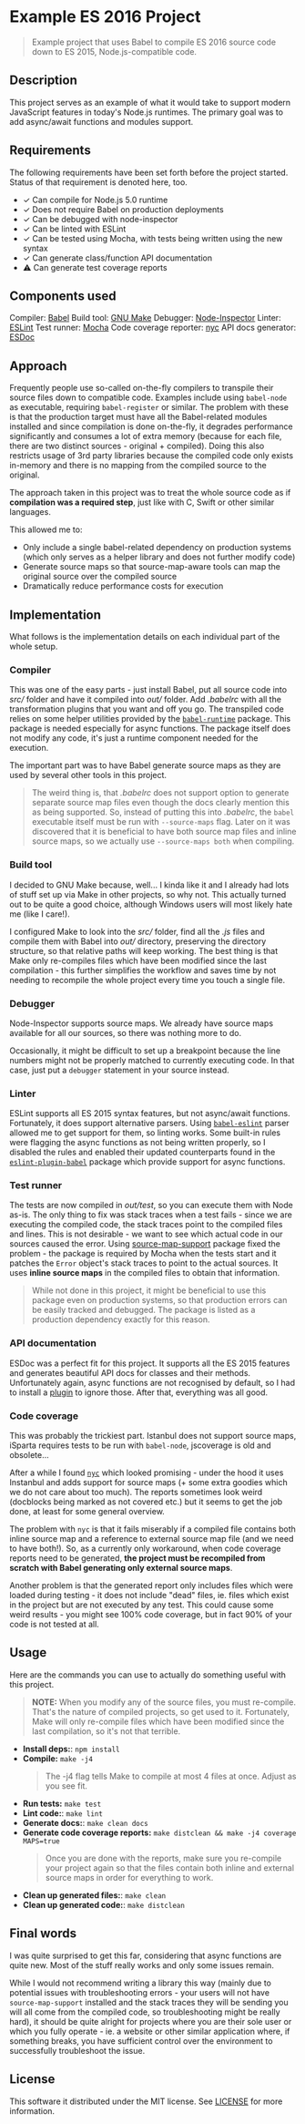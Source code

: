 # Example ES 2016 Project

> Example project that uses Babel to compile ES 2016 source code down to ES 2015, Node.js-compatible code.

## Description

This project serves as an example of what it would take to support modern JavaScript features in today's Node.js runtimes. The primary goal was to add async/await functions and modules support.

## Requirements

The following requirements have been set forth before the project started. Status of that requirement is denoted here, too.

- ✓ Can compile for Node.js 5.0 runtime
- ✓ Does not require Babel on production deployments
- ✓ Can be debugged with node-inspector
- ✓ Can be linted with ESLint
- ✓ Can be tested using Mocha, with tests being written using the new syntax
- ✓ Can generate class/function API documentation
- ⚠︎ Can generate test coverage reports

## Components used

Compiler: [Babel](https://babeljs.io)
Build tool: [GNU Make](https://www.gnu.org/software/make)
Debugger: [Node-Inspector](https://github.com/node-inspector/node-inspector)
Linter: [ESLint](http://eslint.org)
Test runner: [Mocha](https://mochajs.org)
Code coverage reporter: [nyc](https://github.com/bcoe/nyc)
API docs generator: [ESDoc](https://esdoc.org)

## Approach

Frequently people use so-called on-the-fly compilers to transpile their source files down to compatible code. Examples include using `babel-node` as executable, requiring `babel-register` or similar. The problem with these is that the production target must have all the Babel-related modules installed and since compilation is done on-the-fly, it degrades performance significantly and consumes a lot of extra memory (because for each file, there are two distinct sources - original + compiled). Doing this also restricts usage of 3rd party libraries because the compiled code only exists in-memory and there is no mapping from the compiled source to the original.

The approach taken in this project was to treat the whole source code as if **compilation was a required step**, just like with C, Swift or other similar languages.

This allowed me to:

- Only include a single babel-related dependency on production systems (which only serves as a helper library and does not further modify code)
- Generate source maps so that source-map-aware tools can map the original source over the compiled source
- Dramatically reduce performance costs for execution

## Implementation

What follows is the implementation details on each individual part of the whole setup.

### Compiler

This was one of the easy parts - just install Babel, put all source code into *src/* folder and have it compiled into *out/* folder. Add *.babelrc* with all the transformation plugins that you want and off you go. The transpiled code relies on some helper utilities provided by the [`babel-runtime`](https://www.npmjs.com/package/babel-runtime) package. This package is needed especially for async functions. The package itself does not modify any code, it's just a runtime component needed for the execution.

The important part was to have Babel generate source maps as they are used by several other tools in this project.

> The weird thing is, that *.babelrc* does not support option to generate separate source map files even though the docs clearly mention this as being supported. So, instead of putting this into *.babelrc*, the `babel` executable itself must be run with `--source-maps` flag. Later on it was discovered that it is beneficial to have both source map files and inline source maps, so we actually use `--source-maps both` when compiling.

### Build tool

I decided to GNU Make because, well... I kinda like it and I already had lots of stuff set up via Make in other projects, so why not. This actually turned out to be quite a good choice, although Windows users will most likely hate me (like I care!).

I configured Make to look into the *src/* folder, find all the *.js* files and compile them with Babel into *out/* directory, preserving the directory structure, so that relative paths will keep working. The best thing is that Make only re-compiles files which have been modified since the last compilation - this further simplifies the workflow and saves time by not needing to recompile the whole project every time you touch a single file.

### Debugger

Node-Inspector supports source maps. We already have source maps available for all our sources, so there was nothing more to do.

Occasionally, it might be difficult to set up a breakpoint because the line numbers might not be properly matched to currently executing code. In that case, just put a `debugger` statement in your source instead.

### Linter

ESLint supports all ES 2015 syntax features, but not async/await functions. Fortunately, it does support alternative parsers. Using [`babel-eslint`](https://www.npmjs.com/package/babel-eslint) parser allowed me to get support for them, so linting works. Some built-in rules were flagging the async functions as not being written properly, so I disabled the rules and enabled their updated counterparts found in the [`eslint-plugin-babel`](https://www.npmjs.com/package/eslint-plugin-babel) package which provide support for async functions.

### Test runner

The tests are now compiled in *out/test*, so you can execute them with Node as-is. The only thing to fix was stack traces when a test fails - since we are executing the compiled code, the stack traces point to the compiled files and lines. This is not desirable - we want to see which actual code in our sources caused the error. Using [source-map-support](https://www.npmjs.com/package/source-map-support) package fixed the problem - the package is required by Mocha when the tests start and it patches the `Error` object's stack traces to point to the actual sources. It uses **inline source maps** in the compiled files to obtain that information.

> While not done in this project, it might be beneficial to use this package even on production systems, so that production errors can be easily tracked and debugged. The package is listed as a production dependency exactly for this reason.

### API documentation

ESDoc was a perfect fit for this project. It supports all the ES 2015 features and generates beautiful API docs for classes and their methods. Unfortunately again, async functions are not recognised by default, so I had to install a [plugin](https://www.npmjs.com/package/esdoc-es7-plugin) to ignore those. After that, everything was all good.

### Code coverage

This was probably the trickiest part. Istanbul does not support source maps, iSparta requires tests to be run with `babel-node`, jscoverage is old and obsolete...

After a while I found [`nyc`](https://github.com/bcoe/nyc) which looked promising - under the hood it uses Instanbul and adds support for source maps (+ some extra goodies which we do not care about too much). The reports sometimes look weird (docblocks being marked as not covered etc.) but it seems to get the job done, at least for some general overview.

The problem with `nyc` is that it fails miserably if a compiled file contains both inline source map and a reference to external source map file (and we need to have both!). So, as a currently only workaround, when code coverage reports need to be generated, **the project must be recompiled from scratch with Babel generating only external source maps**.

Another problem is that the generated report only includes files which were loaded during testing - it does not include "dead" files, ie. files which exist in the project but are not executed by any test. This could cause some weird results - you might see 100% code coverage, but in fact 90% of your code is not tested at all.

## Usage

Here are the commands you can use to actually do something useful with this project.

> **NOTE:**
> When you modify any of the source files, you must re-compile. That's the nature of compiled projects, so get used to it. Fortunately, Make will only re-compile files which have been modified since the last compilation, so it's not that terrible.

- **Install deps:**: `npm install`
- **Compile:** `make -j4`
  > The -j4 flag tells Make to compile at most 4 files at once. Adjust as you see fit.
- **Run tests:** `make test`
- **Lint code:**: `make lint`
- **Generate docs:**: `make clean docs`
- **Generate code coverage reports:** `make distclean && make -j4 coverage MAPS=true`
  > Once you are done with the reports, make sure you re-compile your project again so that the files contain both inline and external source maps in order for everything to work.
- **Clean up generated files:**: `make clean`
- **Clean up generated code:**: `make distclean`

## Final words

I was quite surprised to get this far, considering that async functions are quite new. Most of the stuff really works and only some issues remain.

While I would not recommend writing a library this way (mainly due to potential issues with troubleshooting errors - your users will not have `source-map-support` installed and the stack traces they will be sending you will all come from the compiled code, so troubleshooting might be really hard), it should be quite alright for projects where you are their sole user or which you fully operate - ie. a website or other similar application where, if something breaks, you have sufficient control over the environment to successfully troubleshoot the issue.

## License

This software it distributed under the MIT license. See [LICENSE](LICENSE) for more information.

